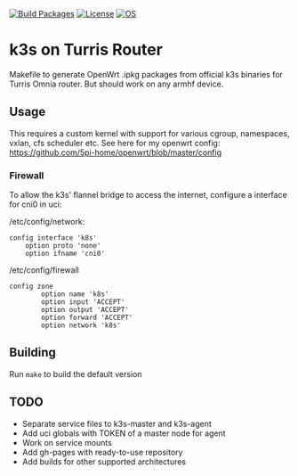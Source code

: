 [![Build Packages](https://github.com/AreYouLoco/k3s-turris/actions/workflows/main.yml/badge.svg)](https://github.com/AreYouLoco/k3s-turris/actions/workflows/main.yml)
[![License](https://img.shields.io/badge/License-Apache_2.0-blue.svg)](https://opensource.org/licenses/Apache-2.0)
[![OS](https://img.shields.io/badge/OpenWrt-00B5E2?style=for-the-badge&logo=OpenWrt&logoColor=black)](https://openwrt.org)
# k3s on Turris Router
Makefile to generate OpenWrt .ipkg packages from official k3s binaries for Turris Omnia router. But should work on any armhf device.

## Usage
This requires a custom kernel with support for various cgroup, namespaces, vxlan, cfs
scheduler etc. See here for my openwrt config: https://github.com/5pi-home/openwrt/blob/master/config

### Firewall
To allow the k3s' flannel bridge to access the internet, configure a interface
for cni0 in uci:

/etc/config/network:
```
config interface 'k8s'
	option proto 'none'
	option ifname 'cni0'
```

/etc/config/firewall
```
config zone
        option name 'k8s'
        option input 'ACCEPT'
        option output 'ACCEPT'
        option forward 'ACCEPT'
        option network 'k8s'
```

## Building
Run `make` to build the default version

## TODO
- Separate service files to k3s-master and k3s-agent
- Add uci globals with TOKEN of a master node for agent
- Work on service mounts
- Add gh-pages with ready-to-use repository
- Add builds for other supported architectures
